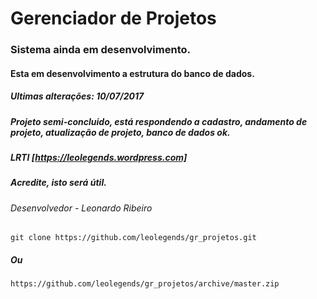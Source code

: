 # Gerenciador de Projetos

### Sistema ainda em desenvolvimento.
#### Esta em desenvolvimento a estrutura do banco de dados.
##### Ultimas alterações: 10/07/2017
##### Projeto semi-concluido, está respondendo a cadastro, andamento de projeto, atualização de projeto, banco de dados ok.
##### LRTI [https://leolegends.wordpress.com]
##### Acredite, isto será útil.
###### Desenvolvedor - Leonardo Ribeiro 
```
git clone https://github.com/leolegends/gr_projetos.git
```
##### Ou
```
https://github.com/leolegends/gr_projetos/archive/master.zip
```
